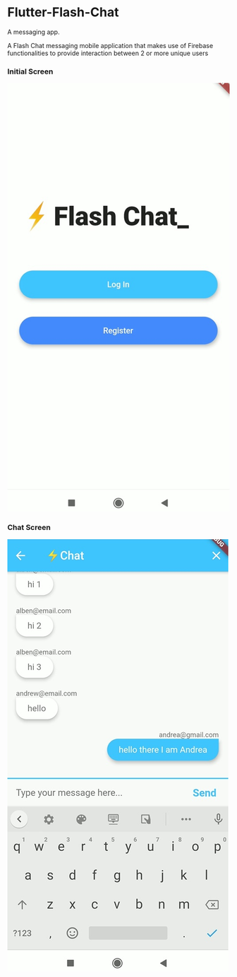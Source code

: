 # Flutter-Flash-Chat
A messaging app.

A Flash Chat messaging mobile application that makes use of Firebase functionalities to provide interaction between 2 or more unique users

### Initial Screen

![](ScreenShots/Screenshot1.jpg)

### Chat Screen

![](ScreenShots/Screenshot2.jpg)

